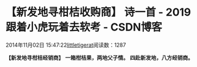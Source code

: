 
# 【新发地寻柑桔收购商】 诗一首 - 2019跟着小虎玩着去软考 - CSDN博客

2014年11月02日 15:47:22[littletigerat](https://me.csdn.net/littletigerat)阅读数：1287


**【新发地寻柑桔经销商】**
**一箱柑桔果，两地父子情。**
**四赴新发地，八方经销商。**

